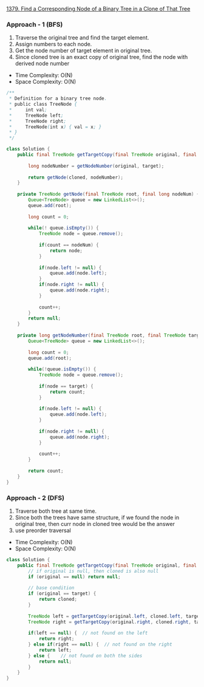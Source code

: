 
[1379. Find a Corresponding Node of a Binary Tree in a Clone of That Tree](https://leetcode.com/problems/find-a-corresponding-node-of-a-binary-tree-in-a-clone-of-that-tree/)

### Approach - 1 (BFS)

1. Traverse the original tree and find the target element.
2. Assign numbers to each node.
3. Get the node number of target element in original tree.
4. Since cloned tree is an exact copy of original tree, find the node with derived node number

- Time Complexity: O(N)
- Space Complexity: O(N)

```java
/**
 * Definition for a binary tree node.
 * public class TreeNode {
 *     int val;
 *     TreeNode left;
 *     TreeNode right;
 *     TreeNode(int x) { val = x; }
 * }
 */

class Solution {
    public final TreeNode getTargetCopy(final TreeNode original, final TreeNode cloned, final TreeNode target) {
        
        long nodeNumber = getNodeNumber(original, target);
        
        return getNode(cloned, nodeNumber);
    }
    
    private TreeNode getNode(final TreeNode root, final long nodeNum) {
        Queue<TreeNode> queue = new LinkedList<>();
        queue.add(root);
        
        long count = 0;
        
        while(! queue.isEmpty()) {
            TreeNode node = queue.remove();
            
            if(count == nodeNum) {
                return node;
            }
            
            if(node.left != null) {
                queue.add(node.left);
            }
            if(node.right != null) {
                queue.add(node.right);
            }
            
            count++;
        }
        return null;
    }
    
    private long getNodeNumber(final TreeNode root, final TreeNode target) {
        Queue<TreeNode> queue = new LinkedList<>();
        
        long count = 0;        
        queue.add(root);
        
        while(!queue.isEmpty()) {
            TreeNode node = queue.remove();
            
            if(node == target) {
                return count;
            }
            
            if(node.left != null) {
                queue.add(node.left);
            }
            
            if(node.right != null) {
                queue.add(node.right);
            }
            
            count++;
        }
        
        return count;
    }
}
```

### Approach - 2 (DFS)

1. Traverse both tree at same time. 
2. Since both the trees have same structure, if we found the node in original tree, then curr node in cloned tree would be the answer
3. use preorder traversal

- Time Complexity: O(N)
- Space Complexity: O(N)

```java
class Solution {
    public final TreeNode getTargetCopy(final TreeNode original, final TreeNode cloned, final TreeNode target) {
        // if original is null, then cloned is also null 
        if (original == null) return null;
        
        // base condition
        if (original == target) {
            return cloned;
        }
        
        TreeNode left = getTargetCopy(original.left, cloned.left, target);
        TreeNode right = getTargetCopy(original.right, cloned.right, target);
        
        if(left == null) {  // not found on the left 
            return right;
        } else if(right == null) {  // not found on the right
            return left;
        } else {    // not found on both the sides
            return null;
        }
    }
}
```